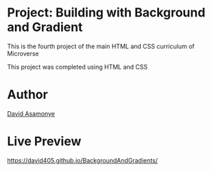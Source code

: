 # Project: Building with Background and Gradient

This is the fourth project of the main HTML and CSS curriculum of Microverse

This project was completed using HTML and CSS

# Author

[David Asamonye](https://github.com/David405/)

# Live Preview
https://david405.github.io/BackgroundAndGradients/
